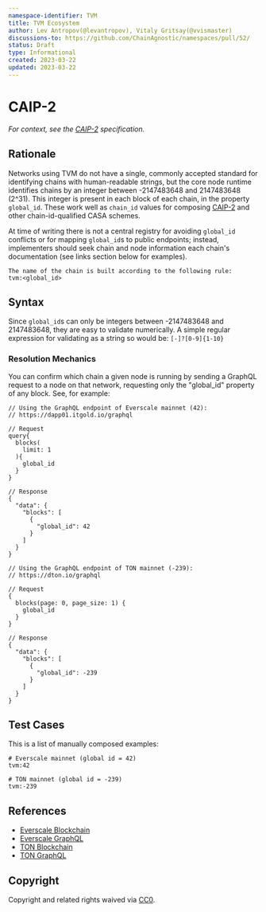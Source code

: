 ```yaml
---
namespace-identifier: TVM
title: TVM Ecosystem
author: Lev Antropov(@levantropov), Vitaly Gritsay(@vvismaster)
discussions-to: https://github.com/ChainAgnostic/namespaces/pull/52/
status: Draft
type: Informational
created: 2023-03-22
updated: 2023-03-22
---
```


# CAIP-2

*For context, see the [CAIP-2][] specification.*

## Rationale

Networks using TVM do not have a single, commonly accepted standard for
identifying chains with human-readable strings, but the core node runtime
identifies chains by an integer between -2147483648 and 2147483648 (2^31). This
integer is present in each block of each chain, in the property `global_id`.
These work well as `chain_id` values for composing [CAIP-2][] and other
chain-id-qualified CASA schemes.

At time of writing there is not a central registry for avoiding `global_id`
conflicts or for mapping `global_id`s to public endpoints; instead, implementers
should seek chain and node information each chain's documentation (see links
section below for examples). 

```
The name of the chain is built according to the following rule:
tvm:<global_id>
```

## Syntax

Since `global_id`s can only be integers between -2147483648 and 2147483648, they
are easy to validate numerically. A simple regular expression for validating as
a string so would be:
`[-]?[0-9]{1-10}`

### Resolution Mechanics

You can confirm which chain a given node is running by sending a GraphQL request
to a node on that network, requesting only the "global_id" property of any
block.  See, for example:

```
// Using the GraphQL endpoint of Everscale mainnet (42):
// https://dapp01.itgold.io/graphql 

// Request
query{
  blocks(
    limit: 1
  ){
    global_id
  }
}

// Response
{
  "data": {
    "blocks": [
      {
        "global_id": 42
      }
    ]
  }
}

// Using the GraphQL endpoint of TON mainnet (-239):
// https://dton.io/graphql

// Request
{
  blocks(page: 0, page_size: 1) {
    global_id
  }
}

// Response
{
  "data": {
    "blocks": [
      {
        "global_id": -239
      }
    ]
  }
}
```

## Test Cases

This is a list of manually composed examples:

```
# Everscale mainnet (global id = 42)
tvm:42

# TON mainnet (global id = -239)
tvm:-239
```

## References
* [Everscale Blockchain](https://docs.everscale.network)
* [Everscale GraphQL](https://dapp01.itgold.io/graphql)
* [TON Blockchain](https://ton.org)
* [TON GraphQL](https://dton.io/graphql)

[CAIP-2]: https://github.com/ChainAgnostic/CAIPs/blob/master/CAIPs/caip-2.md

## Copyright
Copyright and related rights waived via [CC0](https://creativecommons.org/publicdomain/zero/1.0/).
